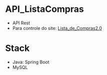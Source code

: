 # API_ListaCompras

- API Rest
- Para controle do site: [Lista_de_Compras2.0](https://listadecompras-219c8.web.app)

# Stack

- Java: Spring Boot
- MySQL

